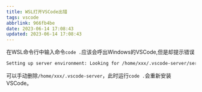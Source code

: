 ```yaml
---
title: WSL打开VSCode出错
tags: vscode
abbrlink: 966fb4be
date: 2023-06-14 17:08:43
updated: 2023-06-14 17:08:43
---
```

在WSL命令行中输入命令`code .`应该会呼出Windows的VSCode,但是却提示错误

```bash
Setting up server environment: Looking for /home/xxx/.vscode-server/server-env-setup. Not found.
```
可以手动删除`/home/xxx/.vscode-server`，此时运行`code .`会重新安装VSCode。